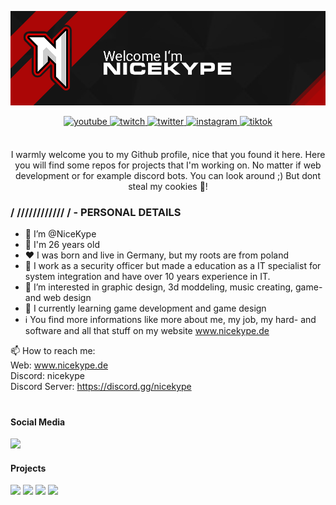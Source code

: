 ![header](https://github.com/NiceKype/NiceKype/blob/main/github-header.png?raw=true "header")

<div align="center">
<a href="https://nicekype.de/youtube" target="_blank">
<img src=https://img.shields.io/badge/youtube-DC472E.svg?&style=for-the-badge&logo=youtube&logoColor=white&labelColor=#fff alt=youtube style="margin-bottom: 5px;" />
</a>  
<a href="https://nicekype.de/twitch" target="_blank">
<img src=https://img.shields.io/badge/twitch-9146FF.svg?&style=for-the-badge&logo=twitch&logoColor=white&labelColor=#fff alt=twitch style="margin-bottom: 5px;" />
</a>  
<a href="https://nicekype.de/twitter" target="_blank">
<img src=https://img.shields.io/badge/twitter-50ABF1.svg?&style=for-the-badge&logo=twitter&logoColor=white&labelColor=#fff alt=twitter style="margin-bottom: 5px;" />
</a>  
<a href="https://nicekype.de/instagram" target="_blank">
<img src=https://img.shields.io/badge/instagram-FBCD3F.svg?&style=for-the-badge&logo=instagram&logoColor=white&labelColor=#fff alt=instagram style="margin-bottom: 5px;" />
</a>  
<a href="https://nicekype.de/tiktok" target="_blank">
<img src=https://img.shields.io/badge/tiktok-000000.svg?&style=for-the-badge&logo=tiktok&logoColor=white&labelColor=#fff alt=tiktok style="margin-bottom: 5px;" />
</a>  
</div> <br />

<p align="center">I warmly welcome you to my Github profile, nice that you found it here. Here you will find some repos for projects that I'm working on. No matter if web development or for example discord bots. You can look around ;) But dont steal my cookies 🍪!</p>

### / //////////// / - PERSONAL DETAILS

- 👋 I’m @NiceKype
- 💯 I'm 26 years old
- ❤️ I was born and live in Germany, but my roots are from poland
- 🏢 I work as a security officer but made a education as a IT specialist for system integration and have over 10 years experience in IT.
- 👀 I’m interested in graphic design, 3d moddeling, music creating, game- and web design
- 🌱 I currently learning game development and game design
- ℹ️ You find more informations like more about me, my job, my hard- and software and all that stuff on my website www.nicekype.de

📫 How to reach me:<br>
Web: www.nicekype.de<br>
Discord: nicekype<br>
Discord Server: https://discord.gg/nicekype<br>

#

#### Social Media
[![](https://img.shields.io/badge/My%20social%20media%20links-www.nicekype.de/links-%23ab0606?style=for-the-badge)](https://nicekype.de/links)

#### Projects
[![](https://img.shields.io/website?down_color=darkred&down_message=Offline&label=Nicekype.de&style=for-the-badge&up_color=green&up_message=Online&url=https%3A%2F%2Fnicekype.de)](https://nicekype.de)
[![](https://img.shields.io/website?down_color=darkred&down_message=Offline&label=Nicekype.dev&style=for-the-badge&up_color=green&up_message=Online&url=https%3A%2F%2Fnicekype.dev)](https://nicekype.dev)
[![](https://img.shields.io/website?down_color=darkred&down_message=Offline&label=Purenext.de&style=for-the-badge&up_color=green&up_message=Online&url=https%3A%2F%2Fpurenext.de)](https://purenext.de)
[![](https://img.shields.io/website?down_color=darkred&down_message=Offline&label=Amucom-Studios.de&style=for-the-badge&up_color=green&up_message=Online&url=https%3A%2F%2Famucom-studios.de)](https://amucom-studios.de)

<!---
NiceKype/NiceKype is a ✨ special ✨ repository because its `README.md` (this file) appears on your GitHub profile.
You can click the Preview link to take a look at your changes.
--->
